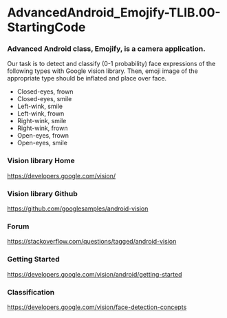 # AdvancedAndroid_Emojify-TLIB.00-StartingCode

### Advanced Android class, Emojify, is a camera application.
Our task is to detect and classify (0-1 probability) face expressions of the following types with Google vision library.
Then, emoji image of the appropriate type should be inflated and place over face.

- Closed-eyes, frown
- Closed-eyes, smile
- Left-wink, smile
- Left-wink, frown
- Right-wink, smile
- Right-wink, frown
- Open-eyes, frown
- Open-eyes, smile

### Vision library Home
https://developers.google.com/vision/

### Vision library Github
https://github.com/googlesamples/android-vision

### Forum
https://stackoverflow.com/questions/tagged/android-vision

### Getting Started
https://developers.google.com/vision/android/getting-started

### Classification
https://developers.google.com/vision/face-detection-concepts

